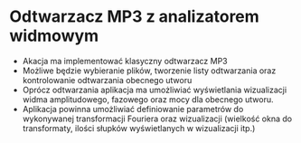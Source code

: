 # Odtwarzacz MP3 z analizatorem widmowym

- Akacja ma implementować klasyczny odtwarzacz MP3
- Możliwe będzie wybieranie plików, tworzenie listy odtwarzania oraz kontrolowanie odtwarzania obecnego utworu
- Oprócz odtwarzania aplikacja ma umożliwiać wyświetlania wizualizacji widma amplitudowego, fazowego oraz mocy dla obecnego utworu.
- Aplikacja powinna umożliwiać definiowanie parametrów do wykonywanej transformacji Fouriera oraz wizualizacji (wielkość okna do transformaty, ilości słupków wyświetlanych w wizualizacji itp.)